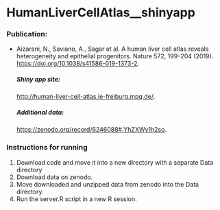 # HumanLiverCellAtlas__shinyapp

### Publication:

- Aizarani, N., Saviano, A., Sagar et al. A human liver cell atlas reveals heterogeneity and epithelial progenitors. Nature 572, 199–204 (2019). https://doi.org/10.1038/s41586-019-1373-2. 
  
  ##### Shiny app site:  
  http://human-liver-cell-atlas.ie-freiburg.mpg.de/.   

  ##### Additional data:  
  https://zenodo.org/record/6246088#.YhZXWy1h2so. 


### Instructions for running

1. Download code and move it into a new directory with a separate Data directory
2. Download data on zenodo.
3. Move downloaded and unzipped data from zenodo into the Data directory.
5. Run the server.R script in a new R session.
